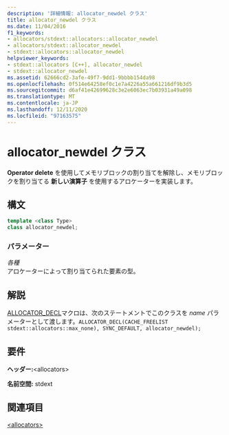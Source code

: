 ```yaml
---
description: '詳細情報: allocator_newdel クラス'
title: allocator_newdel クラス
ms.date: 11/04/2016
f1_keywords:
- allocators/stdext::allocators::allocator_newdel
- allocators/stdext::allocator_newdel
- stdext::allocators::allocator_newdel
helpviewer_keywords:
- stdext::allocators [C++], allocator_newdel
- stdext::allocator_newdel
ms.assetid: 62666cd2-3afe-49f7-9dd1-9bbbb154da98
ms.openlocfilehash: 0f514e64258ef0c1e7a4226a55a661216df9b3d5
ms.sourcegitcommit: d6af41e42699628c3e2e6063ec7b03931a49a098
ms.translationtype: MT
ms.contentlocale: ja-JP
ms.lasthandoff: 12/11/2020
ms.locfileid: "97163575"
---
```

# <a name="allocator_newdel-class"></a>allocator_newdel クラス

**Operator delete** を使用してメモリブロックの割り当てを解除し、メモリブロックを割り当てる **新しい演算子** を使用するアロケーターを実装します。

## <a name="syntax"></a>構文

```cpp
template <class Type>
class allocator_newdel;
```

### <a name="parameters"></a>パラメーター

*各種*\
アロケーターによって割り当てられた要素の型。

## <a name="remarks"></a>解説

[ALLOCATOR_DECL](allocators-functions.md#allocator_decl)マクロは、次のステートメントでこのクラスを *name* パラメーターとして渡します。`ALLOCATOR_DECL(CACHE_FREELIST stdext::allocators::max_none), SYNC_DEFAULT, allocator_newdel);`

## <a name="requirements"></a>要件

**ヘッダー:**\<allocators>

**名前空間:** stdext

## <a name="see-also"></a>関連項目

[\<allocators>](allocators-header.md)
